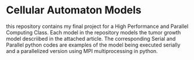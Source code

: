 # Cellular Automaton Models

this repository contains my final project for a High Performance and Parallel Computing Class. Each model in the repository models the tumor growth model descriibed in the attached article. The corresponding Serial and Parallel python codes are examples of the model being executed serially and a parallelized version using MPI multiprocessing in python. 
